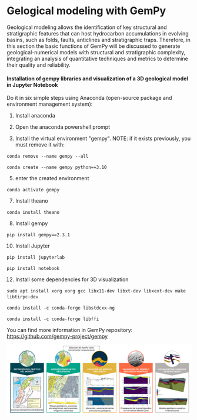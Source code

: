 
# Gelogical modeling with GemPy
Geological modeling allows the identification of key structural and stratigraphic features that can host hydrocarbon accumulations in evolving basins, such as folds, faults, anticlines and stratigraphic traps. Therefore, in this section the basic functions of GemPy will be discussed to generate geological-numerical models with structural and stratigraphic complexity, integrating an analysis of quantitative techniques and metrics to determine their quality and reliability.

#### Installation of gempy libraries and visualization of a 3D geological model in Jupyter Notebook
Do it in six simple steps using Anaconda (open-source package and environment management system):

1. Install anaconda
   
2. Open the anaconda powershell prompt

3. Install the virtual environment "gempy".
NOTE: if it exists previously, you must remove it with:
```
conda remove --name gempy --all
```
```
conda create --name gempy python==3.10
```

5. enter the created environment
```
conda activate gempy
```

7. Install theano 
```
conda install theano
```

8. Install gempy
```
pip install gempy==2.3.1
```

10. Install Jupyter
```
pip install jupyterlab
```
```
pip install notebook
```

12. Install some dependencies for 3D visualization

```
sudo apt install xorg xorg gcc libx11-dev libxt-dev libxext-dev make libtirpc-dev
```
```
conda install -c conda-forge libstdcxx-ng
```
```
conda install -c conda-forge libffi
```

You can find more information in GemPy repository: https://github.com/gempy-project/gempy

<p align="center">
<img src="https://github.com/hdspgroup/SeismicEnhancement/blob/c5b83807e60b2b858a555fa01750c5bd55bc243e/geologicalmodeling/images/methodology.png" width="1000">
</p>




